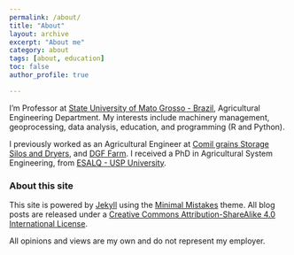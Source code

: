 ```yaml
---
permalink: /about/
title: "About"
layout: archive
excerpt: "About me"
category: about
tags: [about, education]
toc: false
author_profile: true

---
```


I’m Professor at [State University of Mato Grosso - Brazil](tangara.unemat.br/agronomia/),
Agricultural Engineering Department. My interests include machinery
management, geoprocessing, data analysis, education, and programming (R and
Python). 

I previously worked as an Agricultural Engineer at
[Comil grains Storage Silos and Dryers](http://www.comil.com.br/), and
[DGF Farm](https://www.facebook.com/pages/DGF-Agropecu%C3%A1ria-Faz-Santa-Maria-da-Amaz%C3%B4nia/172485049608091).
I received a PhD in Agricultural System Engineering, from
[ESALQ - USP University](http://www.esalq.usp.br/).

### About this site

This site is powered by [Jekyll](http://jekyllrb.com/) using the
[Minimal Mistakes](http://mademistakes.com/minimal-mistakes/) theme. All
blog posts are released under a
[Creative Commons Attribution-ShareAlike 4.0 International License](http://creativecommons.org/licenses/by-sa/4.0/). 

All opinions and views are my own and do not represent my employer.
